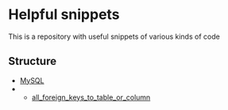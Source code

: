 # Helpful snippets

This is a repository with useful snippets of various kinds of code

## Structure

- [MySQL](./MySQL/)
- - [all_foreign_keys_to_table_or_column](./MySQL/all_foreign_keys_to_table_or_column.md)